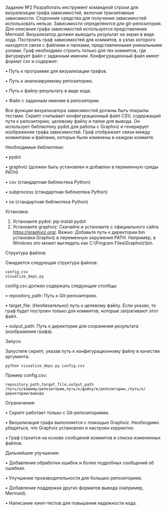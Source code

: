 Задание №2
Разработать инструмент командной строки для визуализации графа
зависимостей, включая транзитивные зависимости. Сторонние средства для
получения зависимостей использовать нельзя.
Зависимости определяются для git-репозитория. Для описания графа
зависимостей используется представление Mermaid. Визуализатор должен
выводить результат на экран в виде кода.
Построить граф зависимостей для коммитов, в узлах которого находятся
связи с файлами и папками, представленными уникальными узлами. Граф
необходимо строить только для тех коммитов, где фигурирует файл с заданным
именем.
Конфигурационный файл имеет формат csv и содержит:

• Путь к программе для визуализации графов. 

• Путь к анализируемому репозиторию. 

• Путь к файлу-результату в виде кода. 

• Файл с заданным именем в репозитории. 

Все функции визуализатора зависимостей должны быть покрыты тестами.
Скрипт считывает конфигурационный файл CSV, содержащий пути к репозиторию, целевому файлу и папке для вывода. Он использует библиотеку pydot для работы с Graphviz и генерирует изображение графа зависимостей.  Граф отображает связи между коммитами и файлами, которые были изменены в каждом коммите.

Необходимые библиотеки:

• pydot

• graphviz (должен быть установлен и добавлен в переменную среды PATH)


• csv (стандартная библиотека Python)

• subprocess (стандартная библиотека Python)

• os (стандартная библиотека Python)

Установка:

1. Установите pydot:  pip install pydot
2. Установите graphviz: Скачайте и установите с официального сайта https://graphviz.org/.  Важно: Добавьте путь к директории bin установки Graphviz в переменную окружения PATH.  Например, в Windows это может выглядеть как C:\Program Files\Graphviz\bin.

Структура файлов:

Ожидается следующая структура файлов:

```
config.csv
visualize_deps.py
```

config.csv должен содержать следующие столбцы:

• repository_path: Путь к Git-репозиторию.

• target_file:  (Необязательно) путь к целевому файлу. Если указан, то граф будет построен только для коммитов, которые затрагивают этот файл.

• output_path: Путь к директории для сохранения результата (изображения графа).

Запуск:

Запустите скрипт, указав путь к конфигурационному файлу в качестве аргумента:

```
python visualize_deps.py config.csv
```

Пример config.csv:

```
repository_path,target_file,output_path
/путь/к/вашему/репозиторию,путь/к/файлу/в/репозитории,/путь/к/директории/вывода
```

Ограничения:


• Скрипт работает только с Git-репозиториями.

• Визуализация графа выполняется с помощью Graphviz.  Необходимо убедиться, что Graphviz установлен и настроен корректно.

• Граф строится на основе сообщений коммитов и списка измененных файлов.


Дальнейшие улучшения:


• Добавление обработки ошибок и более подробных сообщений об ошибках.

• Улучшение производительности для больших репозиториев.

• Добавление поддержки других форматов вывода (например, Mermaid).

• Написание юнит-тестов для повышения надежности кода.


